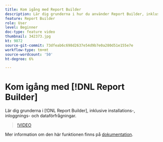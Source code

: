 ```yaml
---
title: Kom igång med Report Builder
description: Lär dig grunderna i hur du använder Report Builder, inklusive installation, inloggning och dataförfrågningar.
feature: Report Builder
role: User
level: Beginner
doc-type: feature video
thumbnail: 342373.jpg
kt: 9872
source-git-commit: 73dfeab6c698d2637e54d9b7e0a280d51e155e7e
workflow-type: tm+mt
source-wordcount: '50'
ht-degree: 6%

---
```



# Kom igång med [!DNL Report Builder]

Lär dig grunderna i [!DNL Report Builder], inklusive installations-, inloggnings- och dataförfrågningar.

>[!VIDEO](https://video.tv.adobe.com/v/342373/?quality=12&learn=on)

Mer information om den här funktionen finns på [dokumentation](https://experienceleague.adobe.com/docs/analytics/analyze/report-builder/home.html?lang=en).